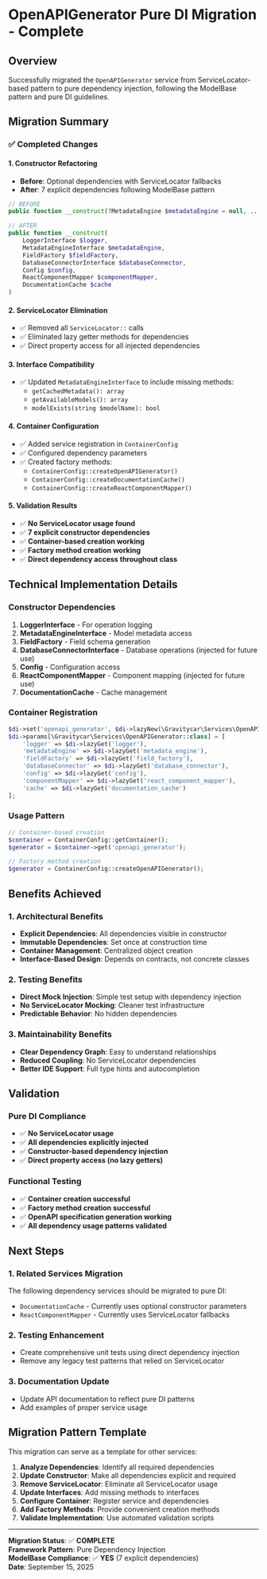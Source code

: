 # OpenAPIGenerator Pure DI Migration - Complete

## Overview
Successfully migrated the `OpenAPIGenerator` service from ServiceLocator-based pattern to pure dependency injection, following the ModelBase pattern and pure DI guidelines.

## Migration Summary

### ✅ **Completed Changes**

#### 1. Constructor Refactoring
- **Before**: Optional dependencies with ServiceLocator fallbacks
- **After**: 7 explicit dependencies following ModelBase pattern

```php
// BEFORE
public function __construct(?MetadataEngine $metadataEngine = null, ...)

// AFTER  
public function __construct(
    LoggerInterface $logger,
    MetadataEngineInterface $metadataEngine,
    FieldFactory $fieldFactory,
    DatabaseConnectorInterface $databaseConnector,
    Config $config,
    ReactComponentMapper $componentMapper,
    DocumentationCache $cache
)
```

#### 2. ServiceLocator Elimination
- ✅ Removed all `ServiceLocator::` calls
- ✅ Eliminated lazy getter methods for dependencies
- ✅ Direct property access for all injected dependencies

#### 3. Interface Compatibility
- ✅ Updated `MetadataEngineInterface` to include missing methods:
  - `getCachedMetadata(): array`
  - `getAvailableModels(): array`
  - `modelExists(string $modelName): bool`

#### 4. Container Configuration
- ✅ Added service registration in `ContainerConfig`
- ✅ Configured dependency parameters
- ✅ Created factory methods:
  - `ContainerConfig::createOpenAPIGenerator()`
  - `ContainerConfig::createDocumentationCache()`
  - `ContainerConfig::createReactComponentMapper()`

#### 5. Validation Results
- ✅ **No ServiceLocator usage found**
- ✅ **7 explicit constructor dependencies**
- ✅ **Container-based creation working**
- ✅ **Factory method creation working**
- ✅ **Direct dependency access throughout class**

## Technical Implementation Details

### Constructor Dependencies
1. **LoggerInterface** - For operation logging
2. **MetadataEngineInterface** - Model metadata access
3. **FieldFactory** - Field schema generation
4. **DatabaseConnectorInterface** - Database operations (injected for future use)
5. **Config** - Configuration access
6. **ReactComponentMapper** - Component mapping (injected for future use)
7. **DocumentationCache** - Cache management

### Container Registration
```php
$di->set('openapi_generator', $di->lazyNew(\Gravitycar\Services\OpenAPIGenerator::class));
$di->params[\Gravitycar\Services\OpenAPIGenerator::class] = [
    'logger' => $di->lazyGet('logger'),
    'metadataEngine' => $di->lazyGet('metadata_engine'),
    'fieldFactory' => $di->lazyGet('field_factory'),
    'databaseConnector' => $di->lazyGet('database_connector'),
    'config' => $di->lazyGet('config'),
    'componentMapper' => $di->lazyGet('react_component_mapper'),
    'cache' => $di->lazyGet('documentation_cache')
];
```

### Usage Pattern
```php
// Container-based creation
$container = ContainerConfig::getContainer();
$generator = $container->get('openapi_generator');

// Factory method creation
$generator = ContainerConfig::createOpenAPIGenerator();
```

## Benefits Achieved

### 1. **Architectural Benefits**
- **Explicit Dependencies**: All dependencies visible in constructor
- **Immutable Dependencies**: Set once at construction time
- **Container Management**: Centralized object creation
- **Interface-Based Design**: Depends on contracts, not concrete classes

### 2. **Testing Benefits**
- **Direct Mock Injection**: Simple test setup with dependency injection
- **No ServiceLocator Mocking**: Cleaner test infrastructure
- **Predictable Behavior**: No hidden dependencies

### 3. **Maintainability Benefits**
- **Clear Dependency Graph**: Easy to understand relationships
- **Reduced Coupling**: No ServiceLocator dependencies
- **Better IDE Support**: Full type hints and autocompletion

## Validation

### Pure DI Compliance
- ✅ **No ServiceLocator usage**
- ✅ **All dependencies explicitly injected**
- ✅ **Constructor-based dependency injection**
- ✅ **Direct property access (no lazy getters)**

### Functional Testing
- ✅ **Container creation successful**
- ✅ **Factory method creation successful**
- ✅ **OpenAPI specification generation working**
- ✅ **All dependency usage patterns validated**

## Next Steps

### 1. Related Services Migration
The following dependency services should be migrated to pure DI:
- `DocumentationCache` - Currently uses optional constructor parameters
- `ReactComponentMapper` - Currently uses ServiceLocator fallbacks

### 2. Testing Enhancement
- Create comprehensive unit tests using direct dependency injection
- Remove any legacy test patterns that relied on ServiceLocator

### 3. Documentation Update
- Update API documentation to reflect pure DI patterns
- Add examples of proper service usage

## Migration Pattern Template

This migration can serve as a template for other services:

1. **Analyze Dependencies**: Identify all required dependencies
2. **Update Constructor**: Make all dependencies explicit and required
3. **Remove ServiceLocator**: Eliminate all ServiceLocator usage
4. **Update Interfaces**: Add missing methods to interfaces
5. **Configure Container**: Register service and dependencies
6. **Add Factory Methods**: Provide convenient creation methods
7. **Validate Implementation**: Use automated validation scripts

---

**Migration Status**: ✅ **COMPLETE**  
**Framework Pattern**: Pure Dependency Injection  
**ModelBase Compliance**: ✅ **YES** (7 explicit dependencies)  
**Date**: September 15, 2025
